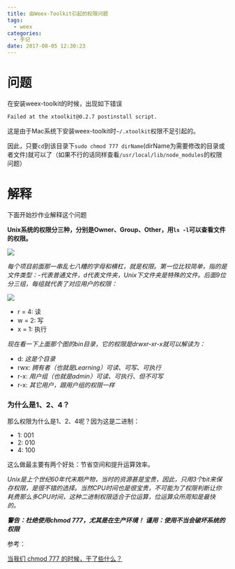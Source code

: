 ```yaml
---
title: 由Weex-Toolkit引起的权限问题
tags:
  - weex
categories:
  - 手记
date: 2017-08-05 12:30:23
---
```


# 问题

在安装weex-toolkit的时候，出现如下错误

```bash
Failed at the xtoolkit@0.2.7 postinstall script.
```

这是由于Mac系统下安装weex-toolkit时`~/.xtoolkit`权限不足引起的。

因此，只要`cd`到该目录下`sudo chmod 777 dirName`(dirName为需要修改的目录或者文件)就可以了（如果不行的话同样查看`/usr/local/lib/node_modules`的权限问题）

# 解释

下面开始抄作业解释这个问题


**Unix系统的权限分三种，分别是Owner、Group、Other，用`ls -l`可以查看文件的权限。**

![](/images/2017/local-bash.png)

*每个项目前面那一串乱七八糟的字母和横杠，就是权限。第一位比较简单，指的是文件类型：-代表普通文件，d代表文件夹，Unix下文件夹是特殊的文件。后面9位分三组，每组就代表了对应用户的权限：*

![](/images/2017/010.png)

+ r = 4: 读
+ w = 2: 写
+ x = 1: 执行

*现在看一下上面那个图的bin目录，它的权限是drwxr-xr-x就可以解读为：*

+ d: *这是个目录*
+ rwx: *拥有者（也就是Learning）可读、可写、可执行*
+ r-x: *用户组（也就是admin）可读、可执行、但不可写*
+ r-x: *其它用户，跟用户组的权限一样*

### 为什么是1、2、4？

那么权限为什么是1、2、4呢？因为这是二进制：

+ 1: 001
+ 2: 010
+ 4: 100

这么做最主要有两个好处：节省空间和提升运算效率。

*Unix是上个世纪60年代末期产物，当时的资源甚是宝贵，因此，只用3个bit来保存权限，是很不错的选择。当然CPU时间也是很宝贵，不可能为了权限判断让你耗费那么多CPU时间，这种二进制权限适合于位运算，位运算众所周知是最快的。*

***警告：杜绝使用chmod 777，尤其是在生产环境！***
***谨用：使用不当会破坏系统的权限***

参考：

[当我们 chmod 777 的时候，干了些什么？](https://segmentfault.com/a/1190000006246645)

